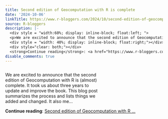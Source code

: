 ```yaml
---
title: Second edition of Geocomputation with R is complete
date: '2024-10-06'
linkTitle: https://www.r-bloggers.com/2024/10/second-edition-of-geocomputation-with-r-is-complete/
source: R-bloggers
description: |-
  <div style = "width:60%; display: inline-block; float:left; ">
  <p>We are excited to announce that the second edition of Geocomputation with R is (almost) complete. It took us about three years to update and improve the book. This blog post summarizes the process and lists things we added and changed. It also me...</p></div>
  <div style = "width: 40%; display: inline-block; float:right;"></div>
  <div style="clear: both;"></div>
  <strong>Continue reading</strong>: <a href="https://www.r-bloggers.com/2024/10/second-edition-of-geocomputation-with-r-is-complete/">Second edition of Geocomputation with R ...
disable_comments: true
---
```

<div style = "width:60%; display: inline-block; float:left; ">
<p>We are excited to announce that the second edition of Geocomputation with R is (almost) complete. It took us about three years to update and improve the book. This blog post summarizes the process and lists things we added and changed. It also me...</p></div>
<div style = "width: 40%; display: inline-block; float:right;"></div>
<div style="clear: both;"></div>
<strong>Continue reading</strong>: <a href="https://www.r-bloggers.com/2024/10/second-edition-of-geocomputation-with-r-is-complete/">Second edition of Geocomputation with R ...